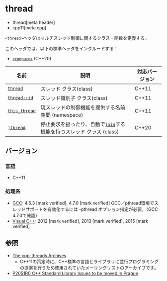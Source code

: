 # thread
* thread[meta header]
* cpp11[meta cpp]

`<thread>`ヘッダはマルチスレッド制御に関するクラス・関数を定義する。

このヘッダでは、以下の標準ヘッダをインクルードする：

- [`<compare>`](compare.md) (C++20)


| 名前 | 説明 | 対応バージョン |
|------------------------------------------|------------------------------|-------|
| [`thread`](thread/thread.md)           | スレッド クラス(class)       | C++11 |
| [`thread::id`](thread/thread/id.md)    | スレッド識別子 クラス(class) | C++11 |
| [`this_thread`](thread/this_thread.md) | 現スレッドの制御機能を提供する名前空間 (namespace) | C++11 |
| [`jthread`](thread/jthread.md) | 停止要求を扱ったり、自動で[`join`](thread/jthread/join.md)する機能を持つスレッド クラス (class) | C++20 |


## バージョン
### 言語
- C++11

### 処理系
- [GCC](/implementation.md#gcc): 4.6.3 [mark verified], 4.7.0 [mark verified]
     GCC／pthread環境でスレッドサポートを有効化するには -pthread オプション指定が必要。（GCC 4.7.0で確認）
- [Visual C++](/implementation.md#visual_cpp): 2012 [mark verified], 2013 [mark verified], 2015 [mark verified]

## 参照
- [The cpp-threads Archives](https://www.decadent.org.uk/pipermail/cpp-threads/)
    - C++11の策定時に、C++標準の言語とライブラリに並行プログラミングの提案を行うため使用されていたメーリングリストのアーカイブです。
- [P2051R0 C++ Standard Library Issues to be moved in Prague](http://www.open-std.org/jtc1/sc22/wg21/docs/papers/2020/p2051r0.html)
